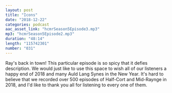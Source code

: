 ```yaml
---
layout: post
title: "Icons"
date: "2018-12-22"
categories: podcast
aac_asset_link: "hcmrSeason5Episode3.mp3"
mp3: "hcmrSeason5Episode2.mp3"
duration: "48:14"
length: "115742301"
number: "031"
---
```


Ray's back in town! This particular episode is so spicy that it defies description. We would just like to use this space to wish all of our listeners a happy end of 2018 and many Auld Lang Synes in the New Year. It's hard to believe that we recorded over 500 episodes of Half-Cort and Mid-Raynge in 2018, and I'd like to thank you all for listening to every one of them.
